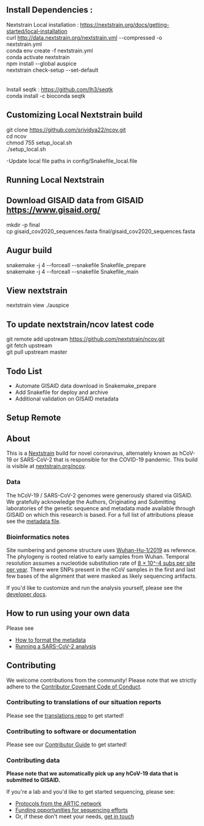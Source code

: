 

## Install Dependencies : 

Nextstrain Local installation : https://nextstrain.org/docs/getting-started/local-installation </br>
curl http://data.nextstrain.org/nextstrain.yml --compressed -o nextstrain.yml </br> 
conda env create -f nextstrain.yml </br>
conda activate nextstrain </br> 
npm install --global auspice </br>
nextstrain check-setup --set-default </br>
</br>
</br>
Install seqtk : https://github.com/lh3/seqtk </br>
conda install -c bioconda seqtk </br>

## Customizing Local Nextstrain build

git clone https://github.com/srividya22/ncov.git </br>
cd ncov </br>
chmod 755 setup_local.sh </br>
./setup_local.sh </br>

-Update local file paths in config/Snakefile_local.file </br>

## Running Local Nextstrain

## Download GISAID data from GISAID https://www.gisaid.org/
mkdir -p final </br>
cp gisaid_cov2020_sequences.fasta final/gisaid_cov2020_sequences.fasta </br>

## Augur build
snakemake -j 4 --forceall --snakefile Snakefile_prepare </br>
snakemake -j 4 --forceall --snakefile Snakefile_main </br>

## View nextstrain
nextstrain view ./auspice

## To update nextstrain/ncov latest code
git remote add upstream https://github.com/nextstrain/ncov.git</br>
git fetch upstream </br>
git pull upstream master </br>

## Todo List
- Automate GISAID data download in Snakemake_prepare
- Add Snakefile for deploy and archive 
- Additional validation on GISAID metadata

## Setup Remote 

## About  

This is a [Nextstrain](https://nextstrain.org) build for novel coronavirus, alternately known as hCoV-19 or SARS-CoV-2 that is responsible for the COVID-19 pandemic. This build is visible at [nextstrain.org/ncov](https://nextstrain.org/ncov).

### Data

The hCoV-19 / SARS-CoV-2 genomes were generously shared via GISAID. We gratefully acknowledge the Authors, Originating and Submitting laboratories of the genetic sequence and metadata made available through GISAID on which this research is based. For a full list of attributions please see the [metadata file](data/metadata.tsv).

### Bioinformatics notes

Site numbering and genome structure uses [Wuhan-Hu-1/2019](https://www.ncbi.nlm.nih.gov/nuccore/MN908947) as reference. The phylogeny is rooted relative to early samples from Wuhan. Temporal resolution assumes a nucleotide substitution rate of [8 &times; 10^-4 subs per site per year](http://virological.org/t/phylodynamic-analysis-176-genomes-6-mar-2020/356). There were SNPs present in the nCoV samples in the first and last few bases of the alignment that were masked as likely sequencing artifacts.

If you'd like to customize and run the analysis yourself, please see the [developer docs](./DEV_DOCS.md).

## How to run using your own data

Please see
- [How to format the metadata](./docs/metadata.md)
- [Running a SARS-CoV-2 analysis](./docs/running.md)


## Contributing

We welcome contributions from the community! Please note that we strictly adhere to the [Contributor Covenant Code of Conduct](https://github.com/nextstrain/.github/blob/master/CODE_OF_CONDUCT.md).

### Contributing to translations of our situation reports  
Please see the [translations repo](https://github.com/nextstrain/translations) to get started!

### Contributing to software or documentation   
Please see our [Contributor Guide](https://github.com/nextstrain/.github/blob/master/CONTRIBUTING.md) to get started!

### Contributing data  
**Please note that we automatically pick up any hCoV-19 data that is submitted to GISAID.**  

If you're a lab and you'd like to get started sequencing, please see:  
* [Protocols from the ARTIC network](https://www.protocols.io/groups/artic/publications)  
* [Funding opportunities for sequencing efforts](https://twitter.com/firefoxx66/status/1242147905768751106)  
* Or, if these don't meet your needs, [get in touch](mailto:hello@nextstrain.org)  
